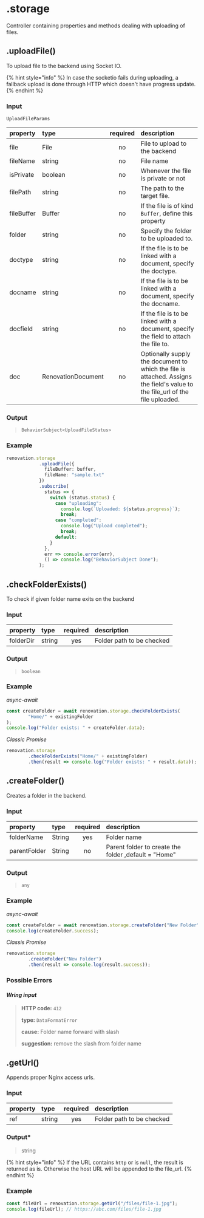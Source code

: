 # .storage

Controller containing properties and methods dealing with uploading of files.

## .uploadFile\(\)

To upload file to the backend using Socket IO.

{% hint style="info" %}
In case the socketio fails during uploading, a fallback upload is done through HTTP which doesn't have progress update.
{% endhint %}

### Input

`UploadFileParams`

| property | type | required | description |
| :--- | :--- | :---: | :--- |
| file | File | no | File to upload to the backend |
| fileName | string | no | File name |
| isPrivate | boolean | no | Whenever the file is private or not |
| filePath | string | no | The path to the target file. |
| fileBuffer | Buffer | no | If the file is of kind `Buffer`, define this property |
| folder | string | no | Specify the folder to be uploaded to. |
| doctype | string | no | If the file is to be linked with a document, specify the doctype. |
| docname | string | no | If the file is to be linked with a document, specify the docname. |
| docfield | string | no | If the file is to be linked with a document, specify the field to attach the file to. |
| doc | RenovationDocument | no | Optionally supply the document to which the file is attached. Assigns the field's value to the file\_url of the file uploaded. |

### Output

> `BehaviorSubject<UploadFileStatus>`

### Example

```typescript
renovation.storage
            .uploadFile({
              fileBuffer: buffer,
              fileName: "sample.txt"
            })
            .subscribe(
              status => {
                switch (status.status) {
                  case "uploading":
                    console.log(`Uploaded: ${status.progress}`);
                    break;
                  case "completed":
                    console.log("Upload completed");
                    break;
                  default:
                }
              },
              err => console.error(err),
              () => console.log("BehaviorSubject Done");
            );
```

## .checkFolderExists\(\)

To check if given folder name exits on the backend

### Input

| property | type | required | description |
| :--- | :--- | :---: | :--- |
| folderDir | string | yes | Folder path to be checked |

### Output

> `boolean`

### Example

_async-await_

```javascript
const createFolder = await renovation.storage.checkFolderExists(
        "Home/" + existingFolder
);
console.log("Folder exists: " + createFolder.data);
```

_Classic Promise_

```javascript
renovation.storage
        .checkFolderExists("Home/" + existingFolder)
        .then(result => console.log("Folder exists: " + result.data));
```

## .createFolder\(\)

Creates a folder in the backend.

### Input

| property | type | required | description |
| :--- | :--- | :---: | :--- |
| folderName | String | yes | Folder name |
| parentFolder | String | no | Parent folder to create the folder ,default = "Home" |

### Output

> `any`

### Example

_async-await_

```javascript
const createFolder = await renovation.storage.createFolder("New Folder");
console.log(createFolder.success);
```

_Classis Promise_

```typescript
renovation.storage
        .createFolder("New Folder")
        .then(result => console.log(result.success));
```

### Possible Errors

#### _Wring input_

> **HTTP code:** `412`
>
> **type:** `DataFormatError`
>
> **cause:** Folder name forward with slash
>
> **suggestion:** remove the slash from folder name

## .getUrl\(\)

Appends proper Nginx access urls.

### Input

| property | type | required | description |
| :--- | :--- | :---: | :--- |
| ref | string | yes | Folder path to be checked |

### Output\*

> string

{% hint style="info" %}
 If the URL contains `http` or is `null`, the result is returned as is. Otherwise the host URL will be appended to the file\_url.
{% endhint %}

### Example

```typescript
const fileUrl = renovation.storage.getUrl("/files/file-1.jpg");
console.log(fileUrl); // https://abc.com/files/file-1.jpg
```


